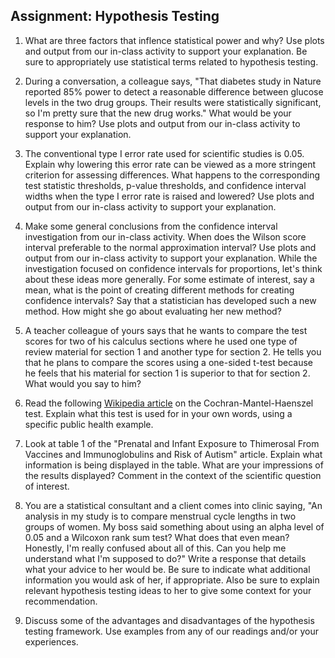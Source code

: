 ## Assignment: Hypothesis Testing

1. What are three factors that inflence statistical power and why? Use plots and output from our in-class activity to support your explanation. Be sure to appropriately use statistical terms related to hypothesis testing.

2. During a conversation, a colleague says, "That diabetes study in Nature reported 85% power to detect a reasonable difference between glucose levels in the two drug groups. Their results were statistically significant, so I'm pretty sure that the new drug works." What would be your response to him? Use plots and output from our in-class activity to support your explanation.

3. The conventional type I error rate used for scientific studies is 0.05. Explain why lowering this error rate can be viewed as a more stringent criterion for assessing differences. What happens to the corresponding test statistic thresholds, p-value thresholds, and confidence interval widths when the type I error rate is raised and lowered? Use plots and output from our in-class activity to support your explanation.

4. Make some general conclusions from the confidence interval investigation from our in-class activity. When does the Wilson score interval preferable to the normal approximation interval? Use plots and output from our in-class activity to support your explanation. While the investigation focused on confidence intervals for proportions, let's think about these ideas more generally. For some estimate of interest, say a mean, what is the point of creating different methods for creating confidence intervals? Say that a statistician has developed such a new method. How might she go about evaluating her new method?

5. A teacher colleague of yours says that he wants to compare the test scores for two of his calculus sections where he used one type of review material for section 1 and another type for section 2. He tells you that he plans to compare the scores using a one-sided t-test because he feels that his material for section 1 is superior to that for section 2. What would you say to him?

6. Read the following [Wikipedia article](https://en.wikipedia.org/wiki/Cochran%E2%80%93Mantel%E2%80%93Haenszel_statistics) on the Cochran-Mantel-Haenszel test. Explain what this test is used for in your own words, using a specific public health example.

7. Look at table 1 of the "Prenatal and Infant Exposure to Thimerosal From Vaccines and Immunoglobulins and Risk of Autism" article. Explain what information is being displayed in the table. What are your impressions of the results displayed? Comment in the context of the scientific question of interest.

8. You are a statistical consultant and a client comes into clinic saying, "An analysis in my study is to compare menstrual cycle lengths in two groups of women. My boss said something about using an alpha level of 0.05 and a Wilcoxon rank sum test? What does that even mean? Honestly, I'm really confused about all of this. Can you help me understand what I'm supposed to do?" Write a response that details what your advice to her would be. Be sure to indicate what additional information you would ask of her, if appropriate. Also be sure to explain relevant hypothesis testing ideas to her to give some context for your recommendation.

9. Discuss some of the advantages and disadvantages of the hypothesis testing framework. Use examples from any of our readings and/or your experiences.